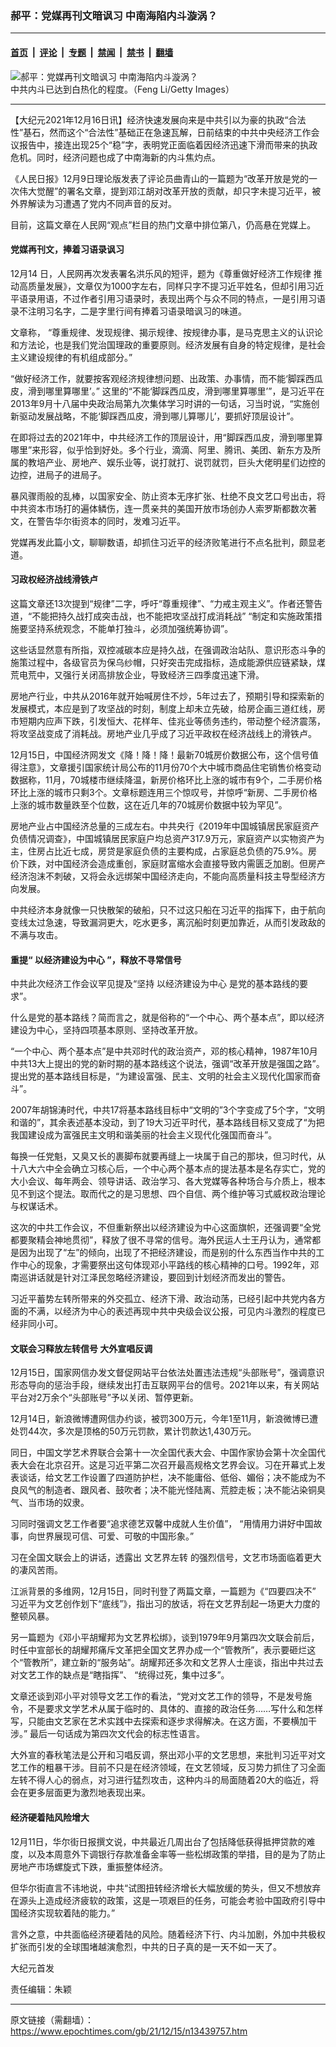 ### 郝平：党媒再刊文暗讽习 中南海陷内斗漩涡？

---

#### [首页](../../../..?n13439757) &nbsp;|&nbsp; [评论](../../../../../epoch-comment?n13439757) &nbsp;|&nbsp; [专题](../../../../../epoch-special?n13439757) &nbsp;|&nbsp; [禁闻](../../../../../epoch-news?n13439757) &nbsp;|&nbsp; [禁书](../../../../../books?n13439757) &nbsp;|&nbsp; [翻墙](https://github.com/gfw-breaker/nogfw/blob/master/README.md?n13439757)


<div><img alt="郝平：党媒再刊文暗讽习 中南海陷内斗漩涡？" class="attachment-djy_600_400 size-djy_600_400 wp-post-image" src="https://i.epochtimes.com/assets/uploads/2021/08/id13193730-7a30ad2a00388f25c516b00a622f2eec_1200x1200_1200x1200-600x400@1200x1200.jpeg"/>
<div class="caption">
 中共内斗已达到白热化的程度。（Feng Li/Getty Images）
</div></div><hr/><div class="post_content" id="artbody" itemprop="articleBody">
 <!-- article content begin -->
 <p>
  【大纪元2021年12月16日讯】经济快速发展向来是中共引以为豪的执政“合法性”基石，然而这个“合法性”基础正在急速瓦解，日前结束的中共中央经济工作会议报告中，接连出现25个“稳”字，表明党正面临着因经济迅速下滑而带来的执政危机。同时，经济问题也成了中南海新的内斗焦灼点。
 </p>
 <p>
  《人民日报》12月9日理论版发表了评论员曲青山的一篇题为“改革开放是党的一次伟大觉醒”的署名文章，提到邓江胡对改革开放的贡献，却只字未提习近平，被外界解读为习遭遇了党内不同声音的反对。
 </p>
 <p>
  目前，这篇文章在人民网“观点”栏目的热门文章中排位第八，仍高悬在党媒上。
 </p>
 <h4>
  党媒再刊文，捧着习语录讽习
 </h4>
 <p>
  12月14 日，人民网再次发表署名洪乐风的短评，题为《尊重做好经济工作规律 推动高质量发展》，文章仅为1000字左右，同样只字不提习近平姓名，但却引用习近平语录用语，不过作者引用习语录时，表现出两个与众不同的特点，一是引用习语录不注明习名字，二是字里行间有捧着习语录暗讽习的味道。
 </p>
 <p>
  文章称， “尊重规律、发现规律、揭示规律、按规律办事，是马克思主义的认识论和方法论，也是我们党治国理政的重要原则。经济发展有自身的特定规律，是社会主义建设规律的有机组成部分。”
 </p>
 <p>
  “做好经济工作，就要按客观经济规律想问题、出政策、办事情，而不能‘脚踩西瓜皮，滑到哪里算哪里’。” 这里的“不能‘脚踩西瓜皮，滑到哪里算哪里’”，是习近平在2013年9月十八届中央政治局第九次集体学习时讲的一句话，习当时说，“实施创新驱动发展战略，不能‘脚踩西瓜皮，滑到哪儿算哪儿’，要抓好顶层设计”。
 </p>
 <p>
  在即将过去的2021年中，中共经济工作的顶层设计，用“脚踩西瓜皮，滑到哪里算哪里”来形容，似乎恰到好处。多个行业，滴滴、阿里、腾讯、美团、新东方及所属的教培产业、房地产、娱乐业等，说打就打、说罚就罚，巨头大佬明星们边控的边控，进局子的进局子。
 </p>
 <p>
  暴风骤雨般的乱棒，以国家安全、防止资本无序扩张、杜绝不良文艺口号出击，将中共资本市场打的遍体鳞伤，连一贯亲共的美国开放市场创办人索罗斯都数次著文，在警告华尔街资本的同时，发难习近平。
 </p>
 <p>
  党媒再发此篇小文，聊聊数语，却抓住习近平的经济败笔进行不点名批判，颇显老道。
 </p>
 <h4>
  习政权经济战线滑铁卢
 </h4>
 <p>
  这篇文章还13次提到“规律”二字，呼吁“尊重规律”、“力戒主观主义”。作者还警告道，“不能把持久战打成突击战，也不能把攻坚战打成消耗战” “制定和实施政策措施要坚持系统观念，不能单打独斗，必须加强统筹协调”。
 </p>
 <p>
  这些话显然意有所指，双控减碳本应是持久战，在强调政治站队、意识形态斗争的施策过程中，各级官员为保乌纱帽，只好突击完成指标，造成能源供应链紧缺，煤荒电荒中，又强行关闭高排放企业，导致经济三四季度迅速下滑。
 </p>
 <p>
  房地产行业，中共从2016年就开始喊房住不炒，5年过去了，预期引导和探索新的发展模式，本应是到了攻坚战的时刻，制度上却未立先破，给房企画三道红线，房市短期内应声下跌，引发恒大、花样年、佳兆业等债务违约，带动整个经济震荡，将攻坚战变成了消耗战。房地产业几乎成了习近平政权在经济战线上的滑铁卢。
 </p>
 <p>
  12月15日，中国经济网发文《降！降！降！最新70城房价数据公布，这个信号值得注意》，文章援引国家统计局公布的11月份70个大中城市商品住宅销售价格变动数据称，11月，70城楼市继续降温，新房价格环比上涨的城市有9个，二手房价格环比上涨的城市只剩3个。文章标题连用三个惊叹号，并惊呼“新房、二手房价格上涨的城市数量跌至个位数，这在近几年的70城房价数据中较为罕见”。
 </p>
 <p>
  房地产业占中国经济总量的三成左右。中共央行《2019年中国城镇居民家庭资产负债情况调查》，中国城镇居民家庭户均总资产317.9万元，家庭资产以实物资产为主，住房占比近七成，房贷是家庭负债的主要构成，占家庭总负债的75.9%。房价下跌，对中国经济会造成重创，家庭财富缩水会直接导致内需匮乏加剧。但房产经济泡沫不刺破，又将会永远绑架中国经济走向，不能向高质量科技主导型经济方向发展。
 </p>
 <p>
  中共经济本身就像一只快散架的破船，只不过这只船在习近平的指挥下，由于航向变线太过急速，导致漏洞更大，吃水更多，离沉船时刻更加靠近，从而引发政敌的不满与攻击。
 </p>
 <h4>
  重提“
  <ok href="https://www.epochtimes.com/gb/tag/%E4%BB%A5%E7%BB%8F%E6%B5%8E%E5%BB%BA%E8%AE%BE%E4%B8%BA%E4%B8%AD%E5%BF%83.html">
   以经济建设为中心
  </ok>
  ”，释放不寻常信号
 </h4>
 <p>
  中共此次经济工作会议罕见提及“坚持
  <ok href="https://www.epochtimes.com/gb/tag/%E4%BB%A5%E7%BB%8F%E6%B5%8E%E5%BB%BA%E8%AE%BE%E4%B8%BA%E4%B8%AD%E5%BF%83.html">
   以经济建设为中心
  </ok>
  是党的基本路线的要求”。
 </p>
 <p>
  什么是党的基本路线？简而言之，就是俗称的“一个中心、两个基本点”，即以经济建设为中心，坚持四项基本原则、坚持改革开放。
 </p>
 <p>
  “一个中心、两个基本点”是中共邓时代的政治资产，邓的核心精神，1987年10月中共13大上提出的党的新时期的基本路线这个说法，强调“改革开放是强国之路”。提出党的基本路线目标是，“为建设富强、民主、文明的社会主义现代化国家而奋斗”。
 </p>
 <p>
  2007年胡锦涛时代，中共17将基本路线目标中“文明的”3个字变成了5个字，“文明和谐的”，其余表述基本没动，到了19大习近平时代，基本路线目标又变成了“为把我国建设成为富强民主文明和谐美丽的社会主义现代化强国而奋斗”。
 </p>
 <p>
  每换一任党魁，又臭又长的裹脚布就要再缝上一块属于自己的那块，但习时代，从十八大六中全会确立习核心后，一个中心两个基本点的提法基本是名存实亡，党的大小会议、每年两会、领导讲话、政治学习、各大党媒等各种场合与介质上，根本见不到这个提法。取而代之的是习思想、四个自信、两个维护等习式威权政治理论与权谋话术。
 </p>
 <p>
  这次的中共工作会议，不但重新祭出以经济建设为中心这面旗帜，还强调要“全党都要聚精会神地贯彻”，释放了很不寻常的信号。海外民运人士王丹认为，通常都是因为出现了“左”的倾向，出现了不把经济建设，而是别的什么东西当作中共的工作中心的现象，才需要祭出这句体现邓小平路线的核心精神的口号。1992年，邓南巡讲话就是针对江泽民忽略经济建设，要回到计划经济而发出的警告。
 </p>
 <p>
  习近平蓄势左转所带来的外交孤立、经济下滑、政治动荡，已经引起中共党内各方面的不满，以经济为中心的表述再现中共中央级会议公报，可见内斗激烈的程度已经非同小可。
 </p>
 <h4>
  文联会习释放左转信号 大外宣唱反调
 </h4>
 <p>
  12月15日，国家网信办发文督促网站平台依法处置违法违规“头部账号”，强调意识形态导向的惩治手段，继续发出打击互联网平台的信号。2021年以来，有关网站平台对2万余个“头部账号”予以关闭、暂停更新。
 </p>
 <p>
  12月14日，新浪微博遭网信办约谈，被罚300万元，今年1至11月，新浪微博已遭处罚44次，多次是顶格的50万元罚款，累计罚款达1,430万元。
 </p>
 <p>
  同日，中国文学艺术界联合会第十一次全国代表大会、中国作家协会第十次全国代表大会在北京召开。这是习近平第二次召开最高规格文艺界会议。习在开幕式上发表谈话，给文艺工作设置了四道防护栏，决不能庸俗、低俗、媚俗；决不能成为不良风气的制造者、跟风者、鼓吹者；决不能光怪陆离、荒腔走板；决不能沾染铜臭气、当市场的奴隶。
 </p>
 <p>
  习同时强调文艺工作者要“追求德艺双馨中成就人生价值”， “用情用力讲好中国故事，向世界展现可信、可爱、可敬的中国形象。”
 </p>
 <p>
  习在全国文联会上的讲话，透露出
  <ok href="https://www.epochtimes.com/gb/tag/%E6%96%87%E8%89%BA%E7%95%8C%E5%B7%A6%E8%BD%AC.html">
   文艺界左转
  </ok>
  的强烈信号，文艺市场面临着更大的凄风苦雨。
 </p>
 <p>
  江派背景的多维网，12月15日，同时刊登了两篇文章，一篇题为《“四要四决不”　习近平为文艺创作划下“底线”》，指出习的放话，将在文艺界刮起一场更大力度的整顿风暴。
 </p>
 <p>
  另一篇题为《邓小平胡耀邦为文艺界松绑》，谈到1979年9月第四次文联会前后，时任中宣部长的胡耀邦痛斥文革把全国文艺界办成一个“管教所”，表示要砸烂这个“管教所”，建立新的“服务站”。胡耀邦还多次和文艺界人士座谈，指出中共过去对文艺工作的缺点是“瞎指挥”、 “统得过死，集中过多”。
 </p>
 <p>
  文章还谈到邓小平对领导文艺工作的看法，“党对文艺工作的领导，不是发号施令，不是要求文学艺术从属于临时的、具体的、直接的政治任务……写什么和怎样写，只能由文艺家在艺术实践中去探索和逐步求得解决。在这方面，不要横加干涉。” 最后一句话成为第四次文代会的标志性语言。
 </p>
 <p>
  大外宣的春秋笔法是公开和习唱反调，祭出邓小平的文艺思想，来批判习近平对文艺工作的粗暴干涉。目前不只是在经济领域，在文艺领域，反习势力抓住了习全面左转不得人心的弱点，对习进行猛烈攻击，这种内斗的局面随着20大的临近，将会在更多层面更为激烈地表现出来。
 </p>
 <h4>
  经济硬着陆风险增大
 </h4>
 <p>
  12月11日，华尔街日报撰文说，中共最近几周出台了包括降低获得抵押贷款的难度，以及本周意外下调银行存款准备金率等一些松绑政策的举措，目的是为了防止房地产市场螺旋式下跌，重振整体经济。
 </p>
 <p>
  但华尔街直言不讳地说，中共“试图扭转经济增长大幅放缓的势头，但又不想放弃在源头上造成经济疲软的政策，这是一项艰巨的任务，可能会考验中国政府引导中国经济实现软着陆的能力。”
 </p>
 <p>
  言外之意，中共面临经济硬着陆的风险。随着经济下行、内斗加剧，外加中共极权扩张而引发的全球围堵越演愈烈，中共的日子真的是一天不如一天了。
 </p>
 <p>
  大纪元首发
 </p>
 <p>
  责任编辑：朱颖
 </p>
 <!-- article content end -->
 <div id="below_article_ad">
 </div>
</div>


---

原文链接（需翻墙）：https://www.epochtimes.com/gb/21/12/15/n13439757.htm